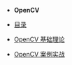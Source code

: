 
- **OpenCV**

- [目录](./ComputerVision/README.md)

- [OpenCV 基础理论](./ComputerVision/chapter/README.md)
- [OpenCV 案例实战](./ComputerVision/practice/README.md)
